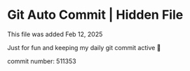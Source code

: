 # Git Auto Commit | Hidden File

This file was added Feb 12, 2025

Just for fun and keeping my daily git commit active 🤪

commit number: 511353

